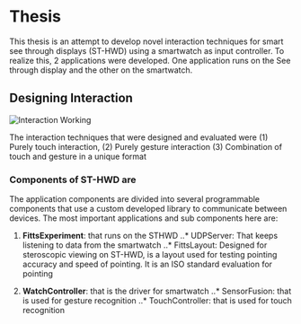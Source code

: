 # Thesis
This thesis is an attempt to develop novel interaction techniques for smart see through displays (ST-HWD) using a smartwatch as input controller. To realize this, 2 applications were developed. One application runs on the See through display and the other on the smartwatch.

## Designing Interaction
<img src = "https://github.com/ksughosh/Thesis/blob/master/prototype.png" alt = "Interaction Working">

The interaction techniques that were designed and evaluated were (1) Purely touch interaction, (2) Purely gesture interaction (3) Combination of touch and gesture in a unique format

### Components of ST-HWD are
The application components are divided into several programmable components that use a custom developed library to communicate between devices. The most important applications and sub components here are:
1. __FittsExperiment__: that runs on the STHWD
..* UDPServer: That keeps listening to data from the smartwatch
..* FittsLayout: Designed for steroscopic viewing on ST-HWD, is a layout used for testing pointing accuracy and speed of pointing. It is an ISO standard evaluation for pointing

2. __WatchController__: that is the driver for smartwatch
..* SensorFusion: that is used for gesture recognition
..* TouchController: that is used for touch recognition

